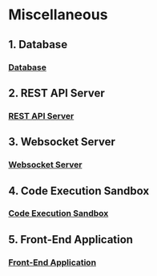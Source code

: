 # Miscellaneous

## 1. Database

### [Database](https://github.com/matthew-godin/Licode/tree/master/doc/miscellaneous/database)

## 2. REST API Server

### [REST API Server](https://github.com/matthew-godin/Licode/tree/master/doc/miscellaneous/rest-api-server)

## 3. Websocket Server

### [Websocket Server](https://github.com/matthew-godin/Licode/tree/master/doc/miscellaneous/websocket-server)

## 4. Code Execution Sandbox

### [Code Execution Sandbox](https://github.com/matthew-godin/Licode/tree/master/doc/miscellaneous/code-execution-sandbox)

## 5. Front-End Application

### [Front-End Application](https://github.com/matthew-godin/Licode/tree/master/doc/miscellaneous/front-end-application)
